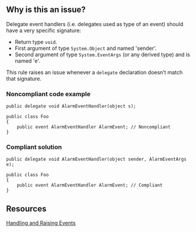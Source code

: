 ## Why is this an issue?
 
Delegate event handlers (i.e. delegates used as type of an event) should have a very specific signature:
 
- Return type `void`.
- First argument of type `System.Object` and named 'sender'.
- Second argument of type `System.EventArgs` (or any derived type) and is named 'e'.

This rule raises an issue whenever a `delegate` declaration doesn’t match that signature.
 
### Noncompliant code example

    public delegate void AlarmEventHandler(object s);
    
    public class Foo
    {
        public event AlarmEventHandler AlarmEvent; // Noncompliant
    }

### Compliant solution

    public delegate void AlarmEventHandler(object sender, AlarmEventArgs e);
    
    public class Foo
    {
        public event AlarmEventHandler AlarmEvent; // Compliant
    }

## Resources
 
[Handling and Raising Events](https://msdn.microsoft.com/en-us/library/edzehd2t.aspx)